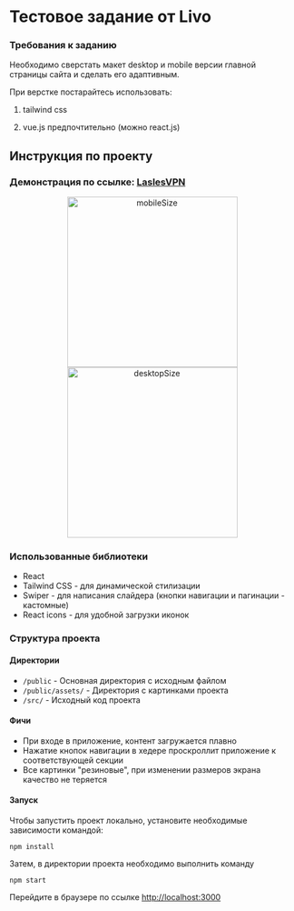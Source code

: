 # Тестовое задание от Livo
 
### Требования к заданию
Необходимо сверстать макет desktop и mobile версии главной страницы сайта и сделать его адаптивным.

При верстке постарайтесь использовать:

1. tailwind css

2. vue.js предпочтительно (можно react.js)

## Инструкция по проекту

### Демонстрация по ссылке: [LaslesVPN](http://test-task-livo.vercel.app/)

<p align='center'>  
  <img height='300px' src='https://i.ibb.co/q13YNbz/mobile.jpg' alt='mobileSize'/>
  <img height='300px' src='https://i.ibb.co/ryG48vr/desktop.jpg' alt='desktopSize'/>
</p>

### Использованные библиотеки
- React
- Tailwind CSS - для динамической стилизации
- Swiper - для написания слайдера (кнопки навигации и пагинации - кастомные)
- React icons - для удобной загрузки иконок
### Структура проекта

####  Директории
- ```/public``` - Основная директория с исходным файлом
- ```/public/assets/``` - Директория с картинками проекта
- ```/src/``` - Исходный код проекта

#### Фичи
- При входе в приложение, контент загружается плавно
- Нажатие кнопок навигации в хедере проскроллит приложение к соответствующей секции
- Все картинки "резиновые", при изменении размеров экрана качество не теряется

#### Запуск
Чтобы запустить проект локально, установите необходимые зависимости командой:

```npm install```

Затем, в директории проекта необходимо выполнить команду

```npm start```

Перейдите в браузере по ссылке [http://localhost:3000](http://localhost:3000)